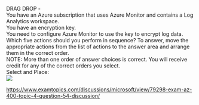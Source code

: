 DRAG DROP -<br/>You have an Azure subscription that uses Azure Monitor and contains a Log Analytics workspace.<br/>You have an encryption key.<br/>You need to configure Azure Monitor to use the key to encrypt log data.<br/>Which five actions should you perform in sequence? To answer, move the appropriate actions from the list of actions to the answer area and arrange them in the correct order.<br/>NOTE: More than one order of answer choices is correct. You will receive credit for any of the correct orders you select.<br/>Select and Place:<br/><img src="https://www.examtopics.com/assets/media/exam-media/04257/0020000001.jpg" class="in-exam-image"/><br/><p><a href="https://www.examtopics.com/discussions/microsoft/view/79298-exam-az-400-topic-4-question-54-discussion/">https://www.examtopics.com/discussions/microsoft/view/79298-exam-az-400-topic-4-question-54-discussion/</a></p><script src="https://giscus.app/client.js"                    data-repo="azsamples/az204"                    data-repo-id="R_kgDOMRXzDQ"                    data-category="General"                    data-category-id="DIC_kwDOMRXzDc4Cgi27"                    data-mapping="pathname"                    data-strict="0"                    data-reactions-enabled="0"                    data-emit-metadata="0"                    data-input-position="bottom"                    data-theme="preferred_color_scheme"                    data-lang="en"                    crossorigin="anonymous"                    async>                    </script>